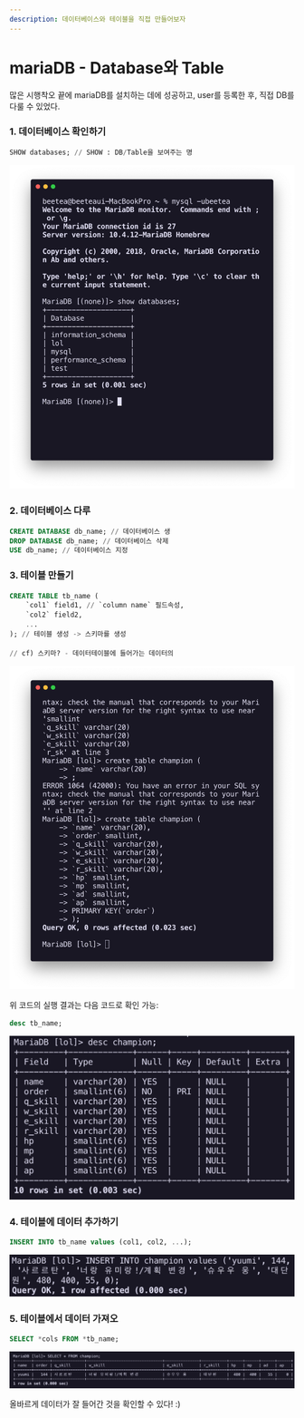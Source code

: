 ```yaml
---
description: 데이터베이스와 테이블을 직접 만들어보자
---
```


# mariaDB - Database와 Table

많은 시행착오 끝에 mariaDB를 설치하는 데에 성공하고, user를 등록한 후, 직접 DB를 다룰 수 있었다.



### 1. 데이터베이스 확인하기

```sql
SHOW databases; // SHOW : DB/Table을 보여주는 명
```

![](../../.gitbook/assets/2020-05-12-2.14.58.png)

### 2. 데이터베이스 다루

```sql
CREATE DATABASE db_name; // 데이터베이스 생
DROP DATABASE db_name; // 데이터베이스 삭제
USE db_name; // 데이터베이스 지정
```

### 3. 테이블 만들기

```sql
CREATE TABLE tb_name (
    `col1` field1, // `column name` 필드속성,
    `col2` field2, 
    ...
); // 테이블 생성 -> 스키마를 생성

// cf) 스키마? - 데이터테이블에 들어가는 데이터의 
```

![](../../.gitbook/assets/2020-05-12-2.28.42.png)

위 코드의 실행 결과는 다음 코드로 확인 가능:

```sql
desc tb_name;
```

![](../../.gitbook/assets/2020-05-12-2.29.45.png)

### 4. 테이블에 데이터 추가하기

```sql
INSERT INTO tb_name values (col1, col2, ...);
```

![](../../.gitbook/assets/2020-05-12-2.38.53.png)

### 5. 테이블에서 데이터 가져오

```sql
SELECT *cols FROM *tb_name;
```

![](../../.gitbook/assets/2020-05-12-2.39.26.png)

올바르게 데이터가 잘 들어간 것을 확인할 수 있다! :\) 

